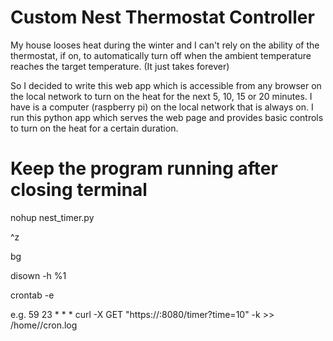 # Custom Nest Thermostat Controller

My house looses heat during the winter and I can't rely on the ability of the thermostat, if on, to automatically turn off when the ambient temperature reaches the target temperature. (It just takes forever)

So I decided to write this web app which is accessible from any browser on the local network to turn on the heat for the next 5, 10, 15 or 20 minutes. I have is a computer (raspberry pi) on the local network that is always on. I run this python app which serves the web page and provides basic controls to turn on the heat for a certain duration.

# Keep the program running after closing terminal
nohup nest_timer.py

^z

bg

disown -h %1

crontab -e

e.g. 59 23 * * * curl -X GET "https://<host>:8080/timer?time=10" -k >> /home/<hostname>/cron.log
